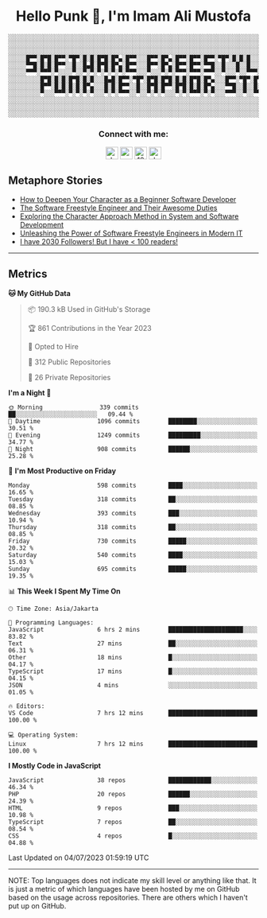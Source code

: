 <h1 align="center">Hello Punk 👋, I'm Imam Ali Mustofa</h1>

```shell
░░░░░░░░░░░░░░░░░░░░░░░░░░░░░░░░░░░░░░░░░░░░░░░░░░░░░░░░░░░░░░░░░░░░░░░░░░░░░░░░░░░░░░░░░░░░░░░░░░░░░░░░░░░░░░░░░░
░░░░░░░░░░░░░░░░░░░░░░░░░░░░░░░░░░░░░░░░░░░░░░░░░░░░░░░░░░░░░░░░░░░░░░░░░░░░░░░░░░░░░░░░░░░░░░░░░░░░░░░░░░░░░░░░░░
░░░░░░░░░░░░░░░░░░░░░░░░░░░░░░░░░░░░░░░░░░░░░░░░░░░░░░░░░░░░░░░░░░░░░░░░░░░░░░░░░░░░░░░░░░░░░░░░░░░░░░░░░░░░░░░░░░
░░░░░█▀▀░█▀█░█▀▀░▀█▀░█░█░█▀█░█▀▄░█▀▀░░░█▀▀░█▀▄░█▀▀░█▀▀░█▀▀░▀█▀░█░█░█░░░█▀▀░░░█▀▀░█▀█░█▀▀░▀█▀░█▀█░█▀▀░█▀▀░█▀▄░░░░░░
░░░░░▀▀█░█░█░█▀▀░░█░░█▄█░█▀█░█▀▄░█▀▀░░░█▀▀░█▀▄░█▀▀░█▀▀░▀▀█░░█░░░█░░█░░░█▀▀░░░█▀▀░█░█░█░█░░█░░█░█░█▀▀░█▀▀░█▀▄░░░░░░
░░░░░▀▀▀░▀▀▀░▀░░░░▀░░▀░▀░▀░▀░▀░▀░▀▀▀░░░▀░░░▀░▀░▀▀▀░▀▀▀░▀▀▀░░▀░░░▀░░▀▀▀░▀▀▀░░░▀▀▀░▀░▀░▀▀▀░▀▀▀░▀░▀░▀▀▀░▀▀▀░▀░▀░░░░░░
░░░░░░░░░█▀█░█░█░█▀█░█░█░░░█▄█░█▀▀░▀█▀░█▀█░█▀█░█░█░█▀█░█▀▄░░░█▀▀░▀█▀░█▀█░█▀▄░█░█░▀█▀░█▀▀░█░░░█░░░█▀▀░█▀▄░░░░░░░░░░
░░░░░░░░░█▀▀░█░█░█░█░█▀▄░░░█░█░█▀▀░░█░░█▀█░█▀▀░█▀█░█░█░█▀▄░░░▀▀█░░█░░█░█░█▀▄░░█░░░█░░█▀▀░█░░░█░░░█▀▀░█▀▄░░░░░░░░░░
░░░░░░░░░▀░░░▀▀▀░▀░▀░▀░▀░░░▀░▀░▀▀▀░░▀░░▀░▀░▀░░░▀░▀░▀▀▀░▀░▀░░░▀▀▀░░▀░░▀▀▀░▀░▀░░▀░░░▀░░▀▀▀░▀▀▀░▀▀▀░▀▀▀░▀░▀░░░░░░░░░░
░░░░░░░░░░░░░░░░░░░░░░░░░░░░░░░░░░░░░░░░░░░░░░░░░░░░░░░░░░░░░░░░░░░░░░░░░░░░░░░░░░░░░░░░░░░░░░░░░░░░░░░░░░░░░░░░░░
░░░░░░░░░░░░░░░░░░░░░░░░░░░░░░░░░░░░░░░░░░░░░░░░░░░░░░░░░░░░░░░░░░░░░░░░░░░░░░░░░░░░░░░░░░░░░░░░░░░░░░░░░░░░░░░░░░
░░░░░░░░░░░░░░░░░░░░░░░░░░░░░░░░░░░░░░░░░░░░░░░░░░░░░░░░░░░░░░░░░░░░░░░░░░░░░░░░░░░░░░░░░░░░░░░░░░░░░░░░░░░░░░░░░░
```

<p>
  <h3 align="center">Connect with me:</h3>
  <p align="center">
  <a href="https://dev.to/darkterminal" target="blank"><img align="center" src="https://res.cloudinary.com/practicaldev/image/fetch/s--R9qwOwpC--/c_limit%2Cf_auto%2Cfl_progressive%2Cq_auto%2Cw_880/https://thepracticaldev.s3.amazonaws.com/i/78hs31fax49uwy6kbxyw.png" alt="darkterminal" height="25" width="25" /></a>
  <a href="https://twitter.com/panggilmeiam" target="blank"><img align="center" src="https://raw.githubusercontent.com/rahuldkjain/github-profile-readme-generator/master/src/images/icons/Social/twitter.svg" alt="panggilmeiam" height="25" width="25" /></a>
  <a href="https://stackoverflow.com/users/12439522" target="blank"><img align="center" src="https://raw.githubusercontent.com/rahuldkjain/github-profile-readme-generator/master/src/images/icons/Social/stack-overflow.svg" alt="12439522" height="25" width="25" /></a>
  <a href="https://discordapp.com/users/darkterminal#3172" target="blank"><img align="center" src="https://discord.com/assets/3437c10597c1526c3dbd98c737c2bcae.svg" alt="darkterminal" height="25" width="25" /></a>
  </p>
</p>

## Metaphore Stories
<!-- BLOG-POST-LIST:START -->
- [How to Deepen Your Character as a Beginner Software Developer](https://dev.to/darkterminal/how-to-deepen-your-character-as-a-beginner-software-developer-2mo8)
- [The Software Freestyle Engineer and Their Awesome Duties](https://dev.to/darkterminal/the-software-freestyle-engineer-and-their-awesome-duties-442o)
- [Exploring the Character Approach Method in System and Software Development](https://dev.to/character-driven-code/exploring-the-character-approach-method-in-system-and-software-development-53h1)
- [Unleashing the Power of Software Freestyle Engineers in Modern IT](https://dev.to/streetcommunityprogrammer/unleashing-the-power-of-software-freestyle-engineers-in-modern-it-3caf)
- [I have 2030 Followers! But I have &lt; 100 readers!](https://dev.to/darkterminal/i-have-2030-followers-but-i-have-100-readers-1aia)
<!-- BLOG-POST-LIST:END -->

---
## Metrics

<!--START_SECTION:waka-->
**🐱 My GitHub Data** 

> 📦 190.3 kB Used in GitHub's Storage 
 > 
> 🏆 861 Contributions in the Year 2023
 > 
> 💼 Opted to Hire
 > 
> 📜 312 Public Repositories 
 > 
> 🔑 26 Private Repositories 
 > 
**I'm a Night 🦉** 

```text
🌞 Morning                339 commits         ██░░░░░░░░░░░░░░░░░░░░░░░   09.44 % 
🌆 Daytime                1096 commits        ████████░░░░░░░░░░░░░░░░░   30.51 % 
🌃 Evening                1249 commits        █████████░░░░░░░░░░░░░░░░   34.77 % 
🌙 Night                  908 commits         ██████░░░░░░░░░░░░░░░░░░░   25.28 % 
```
📅 **I'm Most Productive on Friday** 

```text
Monday                   598 commits         ████░░░░░░░░░░░░░░░░░░░░░   16.65 % 
Tuesday                  318 commits         ██░░░░░░░░░░░░░░░░░░░░░░░   08.85 % 
Wednesday                393 commits         ███░░░░░░░░░░░░░░░░░░░░░░   10.94 % 
Thursday                 318 commits         ██░░░░░░░░░░░░░░░░░░░░░░░   08.85 % 
Friday                   730 commits         █████░░░░░░░░░░░░░░░░░░░░   20.32 % 
Saturday                 540 commits         ████░░░░░░░░░░░░░░░░░░░░░   15.03 % 
Sunday                   695 commits         █████░░░░░░░░░░░░░░░░░░░░   19.35 % 
```


📊 **This Week I Spent My Time On** 

```text
🕑︎ Time Zone: Asia/Jakarta

💬 Programming Languages: 
JavaScript               6 hrs 2 mins        █████████████████████░░░░   83.82 % 
Text                     27 mins             ██░░░░░░░░░░░░░░░░░░░░░░░   06.31 % 
Other                    18 mins             █░░░░░░░░░░░░░░░░░░░░░░░░   04.17 % 
TypeScript               17 mins             █░░░░░░░░░░░░░░░░░░░░░░░░   04.15 % 
JSON                     4 mins              ░░░░░░░░░░░░░░░░░░░░░░░░░   01.05 % 

🔥 Editors: 
VS Code                  7 hrs 12 mins       █████████████████████████   100.00 % 

💻 Operating System: 
Linux                    7 hrs 12 mins       █████████████████████████   100.00 % 
```

**I Mostly Code in JavaScript** 

```text
JavaScript               38 repos            ████████████░░░░░░░░░░░░░   46.34 % 
PHP                      20 repos            ██████░░░░░░░░░░░░░░░░░░░   24.39 % 
HTML                     9 repos             ███░░░░░░░░░░░░░░░░░░░░░░   10.98 % 
TypeScript               7 repos             ██░░░░░░░░░░░░░░░░░░░░░░░   08.54 % 
CSS                      4 repos             █░░░░░░░░░░░░░░░░░░░░░░░░   04.88 % 
```




 Last Updated on 04/07/2023 01:59:19 UTC
<!--END_SECTION:waka-->

---
NOTE: Top languages does not indicate my skill level or anything like that. It is just a metric of which languages have been hosted by me on GitHub based on the usage across repositories. There are others which I haven't put up on GitHub.
